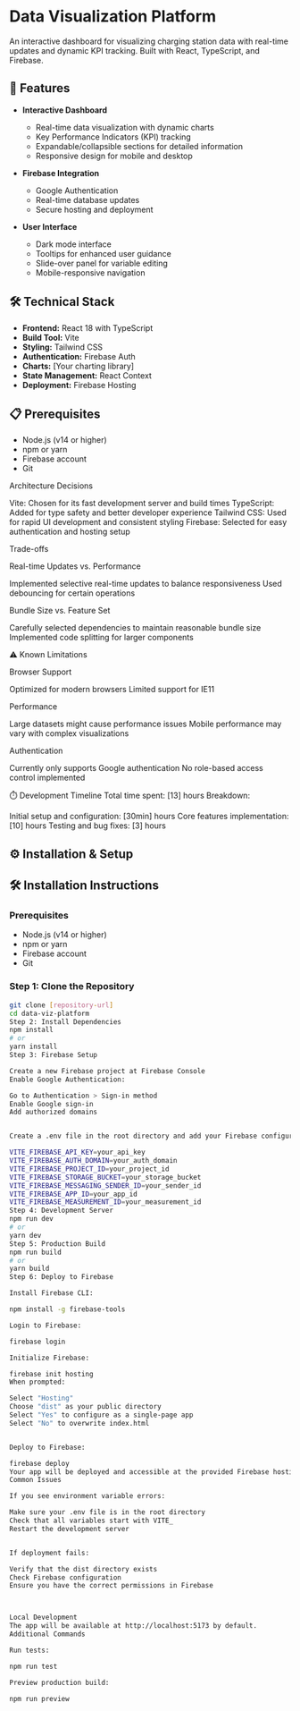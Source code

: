 # Data Visualization Platform

An interactive dashboard for visualizing charging station data with real-time updates and dynamic KPI tracking. Built with React, TypeScript, and Firebase.

## 🚀 Features

- **Interactive Dashboard**

  - Real-time data visualization with dynamic charts
  - Key Performance Indicators (KPI) tracking
  - Expandable/collapsible sections for detailed information
  - Responsive design for mobile and desktop

- **Firebase Integration**

  - Google Authentication
  - Real-time database updates
  - Secure hosting and deployment

- **User Interface**
  - Dark mode interface
  - Tooltips for enhanced user guidance
  - Slide-over panel for variable editing
  - Mobile-responsive navigation

## 🛠️ Technical Stack

- **Frontend:** React 18 with TypeScript
- **Build Tool:** Vite
- **Styling:** Tailwind CSS
- **Authentication:** Firebase Auth
- **Charts:** [Your charting library]
- **State Management:** React Context
- **Deployment:** Firebase Hosting

## 📋 Prerequisites

- Node.js (v14 or higher)
- npm or yarn
- Firebase account
- Git

Architecture Decisions

Vite: Chosen for its fast development server and build times
TypeScript: Added for type safety and better developer experience
Tailwind CSS: Used for rapid UI development and consistent styling
Firebase: Selected for easy authentication and hosting setup

Trade-offs

Real-time Updates vs. Performance

Implemented selective real-time updates to balance responsiveness
Used debouncing for certain operations

Bundle Size vs. Feature Set

Carefully selected dependencies to maintain reasonable bundle size
Implemented code splitting for larger components

⚠️ Known Limitations

Browser Support

Optimized for modern browsers
Limited support for IE11

Performance

Large datasets might cause performance issues
Mobile performance may vary with complex visualizations

Authentication

Currently only supports Google authentication
No role-based access control implemented

⏱️ Development Timeline
Total time spent: [13] hours
Breakdown:

Initial setup and configuration: [30min] hours
Core features implementation: [10] hours
Testing and bug fixes: [3] hours

## ⚙️ Installation & Setup

## 🛠️ Installation Instructions

### Prerequisites

- Node.js (v14 or higher)
- npm or yarn
- Firebase account
- Git

### Step 1: Clone the Repository

```bash
git clone [repository-url]
cd data-viz-platform
Step 2: Install Dependencies
npm install
# or
yarn install
Step 3: Firebase Setup

Create a new Firebase project at Firebase Console
Enable Google Authentication:

Go to Authentication > Sign-in method
Enable Google sign-in
Add authorized domains


Create a .env file in the root directory and add your Firebase configuration:

VITE_FIREBASE_API_KEY=your_api_key
VITE_FIREBASE_AUTH_DOMAIN=your_auth_domain
VITE_FIREBASE_PROJECT_ID=your_project_id
VITE_FIREBASE_STORAGE_BUCKET=your_storage_bucket
VITE_FIREBASE_MESSAGING_SENDER_ID=your_sender_id
VITE_FIREBASE_APP_ID=your_app_id
VITE_FIREBASE_MEASUREMENT_ID=your_measurement_id
Step 4: Development Server
npm run dev
# or
yarn dev
Step 5: Production Build
npm run build
# or
yarn build
Step 6: Deploy to Firebase

Install Firebase CLI:

npm install -g firebase-tools

Login to Firebase:

firebase login

Initialize Firebase:

firebase init hosting
When prompted:

Select "Hosting"
Choose "dist" as your public directory
Select "Yes" to configure as a single-page app
Select "No" to overwrite index.html


Deploy to Firebase:

firebase deploy
Your app will be deployed and accessible at the provided Firebase hosting URL.
Common Issues

If you see environment variable errors:

Make sure your .env file is in the root directory
Check that all variables start with VITE_
Restart the development server


If deployment fails:

Verify that the dist directory exists
Check Firebase configuration
Ensure you have the correct permissions in Firebase



Local Development
The app will be available at http://localhost:5173 by default.
Additional Commands

Run tests:

npm run test

Preview production build:

npm run preview

```
